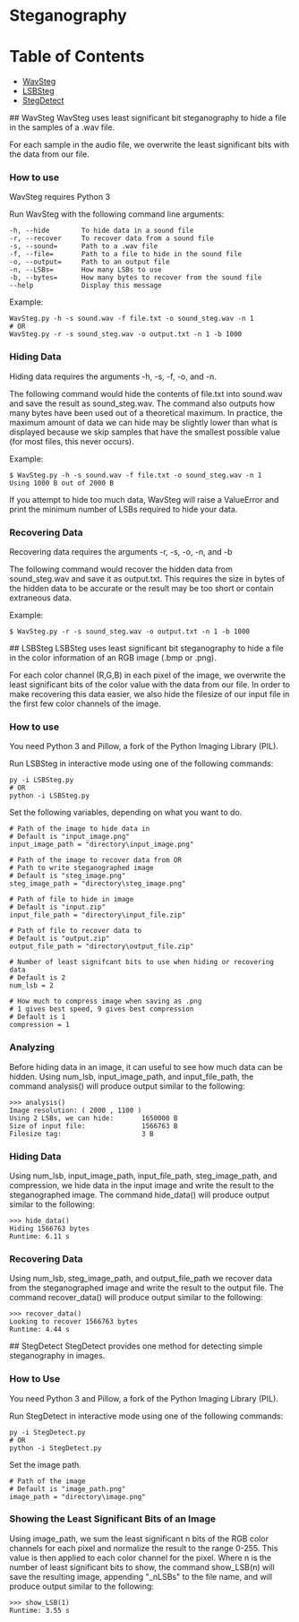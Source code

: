 # Steganography

# Table of Contents
  * [WavSteg](#WavSteg)
  * [LSBSteg](#LSBSteg)
  * [StegDetect](#StegDetect)

<a name = "WavSteg"/>
## WavSteg
WavSteg uses least significant bit steganography to hide a file in the samples
of a .wav file.

For each sample in the audio file, we overwrite the least significant bits with
the data from our file.

### How to use
WavSteg requires Python 3

Run WavSteg with the following command line arguments:

    -h, --hide        To hide data in a sound file
    -r, --recover     To recover data from a sound file
    -s, --sound=      Path to a .wav file
    -f, --file=       Path to a file to hide in the sound file
    -o, --output=     Path to an output file
    -n, --LSBs=       How many LSBs to use
    -b, --bytes=      How many bytes to recover from the sound file
    --help            Display this message
	
Example:

    WavSteg.py -h -s sound.wav -f file.txt -o sound_steg.wav -n 1
	# OR
	WavSteg.py -r -s sound_steg.wav -o output.txt -n 1 -b 1000
	
### Hiding Data
Hiding data requires the arguments -h, -s, -f, -o, and -n.

The following command would hide the contents of file.txt into sound.wav and
save the result as sound_steg.wav. The command also outputs how many bytes have
been used out of a theoretical maximum. In practice, the maximum amount of data
we can hide may be slightly lower than what is displayed because we skip
samples that have the smallest possible value (for most files, this never
occurs).

Example:

    $ WavSteg.py -h -s sound.wav -f file.txt -o sound_steg.wav -n 1
	Using 1000 B out of 2000 B
	
If you attempt to hide too much data, WavSteg will raise a ValueError and
print the minimum number of LSBs required to hide your data.

### Recovering Data
Recovering data requires the arguments -r, -s, -o, -n, and -b

The following command would recover the hidden data from sound_steg.wav and
save it as output.txt. This requires the size in bytes of the hidden data to
be accurate or the result may be too short or contain extraneous data.

Example:

    $ WavSteg.py -r -s sound_steg.wav -o output.txt -n 1 -b 1000
  
<a name = "LSBSteg"/>
## LSBSteg
LSBSteg uses least significant bit steganography to hide a file in the color
information of an RGB image (.bmp or .png).

For each color channel (R,G,B) in each pixel of the image, we overwrite the
least significant bits of the color value with the data from our file.
In order to make recovering this data easier, we also hide the filesize
of our input file in the first few color channels of the image.

### How to use
You need Python 3 and Pillow, a fork of the Python Imaging Library (PIL).

Run LSBSteg in interactive mode using one of the following commands:
    
	py -i LSBSteg.py
	# OR
	python -i LSBSteg.py

Set the following variables, depending on what you want to do.

    # Path of the image to hide data in
	# Default is "input_image.png"
	input_image_path = "directory\input_image.png"
	
	# Path of the image to recover data from OR
	# Path to write steganographed image
	# Default is "steg_image.png"
	steg_image_path = "directory\steg_image.png"
	
	# Path of file to hide in image
	# Default is "input.zip"
	input_file_path = "directory\input_file.zip"
	
	# Path of file to recover data to
	# Default is "output.zip"
	output_file_path = "directory\output_file.zip"
	
	# Number of least signifcant bits to use when hiding or recovering data
	# Default is 2
	num_lsb = 2
	
	# How much to compress image when saving as .png
	# 1 gives best speed, 9 gives best compression
	# Default is 1
	compression = 1

### Analyzing
Before hiding data in an image, it can useful to see how much data can be hidden.
Using num_lsb, input_image_path, and input_file_path, the command analysis() will
produce output similar to the following:

    >>> analysis()
    Image resolution: ( 2000 , 1100 )
    Using 2 LSBs, we can hide:       1650000 B
    Size of input file:              1566763 B
    Filesize tag:                    3 B
	
### Hiding Data
Using num_lsb, input_image_path, input_file_path, steg_image_path, and compression,
we hide data in the input image and write the result to the steganographed image.
The command hide_data() will produce output similar to the following:

    >>> hide_data()
    Hiding 1566763 bytes
    Runtime: 6.11 s

### Recovering Data
Using num_lsb, steg_image_path, and output_file_path we recover data from the
steganographed image and write the result to the output file. The command
recover_data() will produce output similar to the following:

    >>> recover_data()
    Looking to recover 1566763 bytes
    Runtime: 4.44 s

<a name = "StegDetect"/>
## StegDetect
StegDetect provides one method for detecting simple steganography in images.

### How to Use
You need Python 3 and Pillow, a fork of the Python Imaging Library (PIL).

Run StegDetect in interactive mode using one of the following commands:
    
	py -i StegDetect.py
	# OR
	python -i StegDetect.py
	
Set the image path.

    # Path of the image
	# Default is "image_path.png"
	image_path = "directory\image.png"
	
### Showing the Least Significant Bits of an Image
Using image_path, we sum the least significant n bits of the RGB color channels
for each pixel and normalize the result to the range 0-255. This value is then
applied to each color channel for the pixel. Where n is the number of least
significant bits to show, the command show_LSB(n) will save the resulting
image, appending "_nLSBs" to the file name, and will produce output similar to
the following:

    >>> show_LSB(1)
    Runtime: 3.55 s